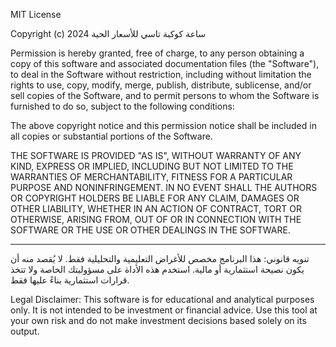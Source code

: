 MIT License

Copyright (c) 2024 ساعة كوكبة تاسي للأسعار الحية

Permission is hereby granted, free of charge, to any person obtaining a copy
of this software and associated documentation files (the "Software"), to deal
in the Software without restriction, including without limitation the rights
to use, copy, modify, merge, publish, distribute, sublicense, and/or sell
copies of the Software, and to permit persons to whom the Software is
furnished to do so, subject to the following conditions:

The above copyright notice and this permission notice shall be included in all
copies or substantial portions of the Software.

THE SOFTWARE IS PROVIDED "AS IS", WITHOUT WARRANTY OF ANY KIND, EXPRESS OR
IMPLIED, INCLUDING BUT NOT LIMITED TO THE WARRANTIES OF MERCHANTABILITY,
FITNESS FOR A PARTICULAR PURPOSE AND NONINFRINGEMENT. IN NO EVENT SHALL THE
AUTHORS OR COPYRIGHT HOLDERS BE LIABLE FOR ANY CLAIM, DAMAGES OR OTHER
LIABILITY, WHETHER IN AN ACTION OF CONTRACT, TORT OR OTHERWISE, ARISING FROM,
OUT OF OR IN CONNECTION WITH THE SOFTWARE OR THE USE OR OTHER DEALINGS IN THE
SOFTWARE.

---

تنويه قانوني:
هذا البرنامج مخصص للأغراض التعليمية والتحليلية فقط. لا يُقصد منه أن يكون نصيحة استثمارية أو مالية. 
استخدم هذه الأداة على مسؤوليتك الخاصة ولا تتخذ قرارات استثمارية بناءً عليها فقط.

Legal Disclaimer:
This software is for educational and analytical purposes only. It is not intended to be investment 
or financial advice. Use this tool at your own risk and do not make investment decisions based 
solely on its output.
